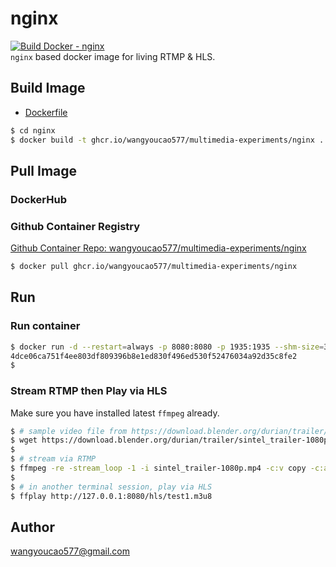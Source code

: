 # nginx
[![Build Docker - nginx](https://github.com/wangyoucao577/multimedia-experiments/actions/workflows/autobuild-nginx.yml/badge.svg)](https://github.com/wangyoucao577/multimedia-experiments/actions/workflows/autobuild-nginx.yml)     
`nginx` based docker image for living RTMP & HLS.     


## Build Image
- [Dockerfile](./Dockerfile)

```bash
$ cd nginx
$ docker build -t ghcr.io/wangyoucao577/multimedia-experiments/nginx .  
```

## Pull Image 
### DockerHub

### Github Container Registry
[Github Container Repo: wangyoucao577/multimedia-experiments/nginx](https://github.com/wangyoucao577/multimedia-experiments/pkgs/container/multimedia-experiments%2Fnginx)
```bash
$ docker pull ghcr.io/wangyoucao577/multimedia-experiments/nginx
```

## Run

### Run container 
```bash
$ docker run -d --restart=always -p 8080:8080 -p 1935:1935 --shm-size=32g ghcr.io/wangyoucao577/multimedia-experiments/nginx
4dce06ca751f4ee803df809396b8e1ed830f496ed530f52476034a92d35c8fe2
$ 
```

### Stream RTMP then Play via HLS
Make sure you have installed latest `ffmpeg` already.        

```bash
$ # sample video file from https://download.blender.org/durian/trailer/
$ wget https://download.blender.org/durian/trailer/sintel_trailer-1080p.mp4 
$ 
$ # stream via RTMP
$ ffmpeg -re -stream_loop -1 -i sintel_trailer-1080p.mp4 -c:v copy -c:a copy -f flv rtmp://127.0.0.1:1935/live/test1
$
$ # in another terminal session, play via HLS
$ ffplay http://127.0.0.1:8080/hls/test1.m3u8
```


## Author
wangyoucao577@gmail.com
